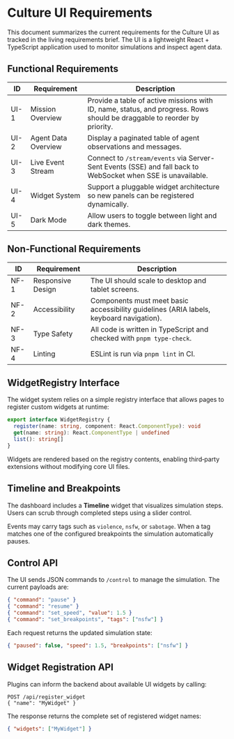 # Culture UI Requirements

This document summarizes the current requirements for the Culture UI as tracked in the living requirements brief. The UI is a lightweight React + TypeScript application used to monitor simulations and inspect agent data.

## Functional Requirements

| ID | Requirement | Description |
| --- | ----------- | ----------- |
| UI-1 | Mission Overview | Provide a table of active missions with ID, name, status, and progress. Rows should be draggable to reorder by priority. |
| UI-2 | Agent Data Overview | Display a paginated table of agent observations and messages. |
| UI-3 | Live Event Stream | Connect to `/stream/events` via Server-Sent Events (SSE) and fall back to WebSocket when SSE is unavailable. |
| UI-4 | Widget System | Support a pluggable widget architecture so new panels can be registered dynamically. |
| UI-5 | Dark Mode | Allow users to toggle between light and dark themes. |

## Non‑Functional Requirements

| ID | Requirement | Description |
| --- | ----------- | ----------- |
| NF-1 | Responsive Design | The UI should scale to desktop and tablet screens. |
| NF-2 | Accessibility | Components must meet basic accessibility guidelines (ARIA labels, keyboard navigation). |
| NF-3 | Type Safety | All code is written in TypeScript and checked with `pnpm type-check`. |
| NF-4 | Linting | ESLint is run via `pnpm lint` in CI. |

## WidgetRegistry Interface

The widget system relies on a simple registry interface that allows pages to register custom widgets at runtime:

```ts
export interface WidgetRegistry {
  register(name: string, component: React.ComponentType): void
  get(name: string): React.ComponentType | undefined
  list(): string[]
}
```

Widgets are rendered based on the registry contents, enabling third‑party extensions without modifying core UI files.

## Timeline and Breakpoints

The dashboard includes a **Timeline** widget that visualizes simulation steps. Users can scrub through completed steps using a slider control.

Events may carry tags such as `violence`, `nsfw`, or `sabotage`. When a tag matches one of the configured breakpoints the simulation automatically pauses.

## Control API

The UI sends JSON commands to `/control` to manage the simulation. The current payloads are:

```json
{ "command": "pause" }
{ "command": "resume" }
{ "command": "set_speed", "value": 1.5 }
{ "command": "set_breakpoints", "tags": ["nsfw"] }
```

Each request returns the updated simulation state:

```json
{ "paused": false, "speed": 1.5, "breakpoints": ["nsfw"] }
```

## Widget Registration API

Plugins can inform the backend about available UI widgets by calling:

```http
POST /api/register_widget
{ "name": "MyWidget" }
```

The response returns the complete set of registered widget names:

```json
{ "widgets": ["MyWidget"] }
```
